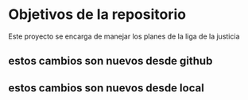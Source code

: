 # Objetivos de la repositorio

Este proyecto se encarga de manejar los planes de la liga de la justicia

## estos cambios son nuevos desde github
## estos cambios son nuevos desde local
